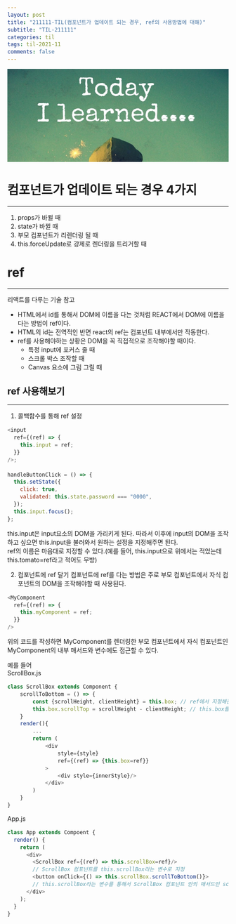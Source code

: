 ```yaml
---
layout: post
title: "211111-TIL(컴포넌트가 업데이트 되는 경우, ref의 사용방법에 대해)"
subtitle: "TIL-211111"
categories: til
tags: til-2021-11
comments: false
---
```


![1-1](/assets/img/TIL.jpeg)

# 컴포넌트가 업데이트 되는 경우 4가지

---

1. props가 바뀔 때
2. state가 바뀔 때
3. 부모 컴포넌트가 리렌더링 될 때
4. this.forceUpdate로 강제로 렌더링을 트리거할 때

# ref

---

리액트를 다루는 기술 참고

- HTML에서 id를 통해서 DOM에 이름을 다는 것처럼 REACT에서 DOM에 이름을 다는 방법이 ref이다.
- HTML의 id는 전역적인 반면 react의 ref는 컴포넌트 내부에서만 작동한다.
- ref를 사용해야하는 상황은 DOM을 꼭 직접적으로 조작해야할 때이다.
  - 특정 input에 포커스 줄 때
  - 스크롤 박스 조작할 때
  - Canvas 요소에 그림 그릴 때

## ref 사용해보기

---

1. 콜백함수를 통해 ref 설정

```js
<input
  ref={(ref) => {
    this.input = ref;
  }}
/>;

handleButtonClick = () => {
  this.setState({
    click: true,
    validated: this.state.password === "0000",
  });
  this.input.focus();
};
```

this.input은 input요소의 DOM을 가리키게 된다. 따라서 이후에 input의 DOM을 조작하고 싶으면 this.input을 불러와서 원하는 설정을 지정해주면 된다.  
ref의 이름은 마음대로 지정할 수 있다.(예를 들어, this.input으로 위에서는 적었는데 this.tomato=ref라고 적어도 무방)

2. 컴포넌트에 ref 달기
   컴포넌트에 ref를 다는 방법은 주로 부모 컴포넌트에서 자식 컴포넌트의 DOM을 조작해야할 때 사용된다.

```js
<MyComponent
  ref={(ref) => {
    this.myComponent = ref;
  }}
/>
```

위의 코드를 작성하면 MyComponent를 렌더링한 부모 컴포넌트에서 자식 컴포넌트인 MyComponent의 내부 매서드와 변수에도 접근할 수 있다.

예를 들어  
ScrollBox.js

```js
class ScrollBox extends Component {
    scrollToBottom = () => {
        const {scrollHeight, clientHeight} = this.box; // ref에서 지정해준 변수 this.box
        this.box.scrollTop = scrollHeight - clientHeight; // this.box를 통해 div의 요소들도 지정해 줄 수 있음
    }
    render(){
        ...
        return (
            <div
                style={style}
                ref={(ref) => {this.box=ref}}
            >
                <div style={innerStyle}/>
            </div>
        )
    }
}
```

App.js

```js
class App extends Compoent {
  render() {
    return (
      <div>
        <ScrollBox ref={(ref) => this.scrollBox=ref}/>
        // ScrollBox 컴포넌트를 this.scrollBox라는 변수로 지정
        <button onClick={() => this.scrollBox.scrollToBottom()}>
        // this.scrollBox라는 변수를 통해서 ScrollBox 컴포넌트 안의 매서드인 scrollToBottom을 부모 컴포넌트에서 사용할 수 있다.
      </div>
    );
  }
}
```
